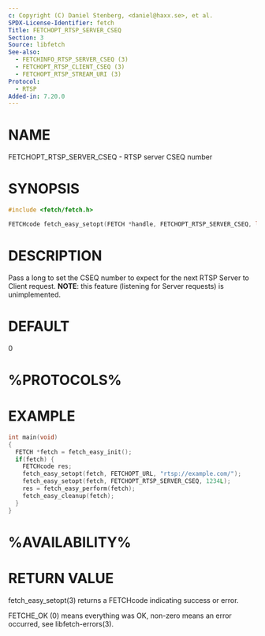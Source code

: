 ```yaml
---
c: Copyright (C) Daniel Stenberg, <daniel@haxx.se>, et al.
SPDX-License-Identifier: fetch
Title: FETCHOPT_RTSP_SERVER_CSEQ
Section: 3
Source: libfetch
See-also:
  - FETCHINFO_RTSP_SERVER_CSEQ (3)
  - FETCHOPT_RTSP_CLIENT_CSEQ (3)
  - FETCHOPT_RTSP_STREAM_URI (3)
Protocol:
  - RTSP
Added-in: 7.20.0
---
```


# NAME

FETCHOPT_RTSP_SERVER_CSEQ - RTSP server CSEQ number

# SYNOPSIS

~~~c
#include <fetch/fetch.h>

FETCHcode fetch_easy_setopt(FETCH *handle, FETCHOPT_RTSP_SERVER_CSEQ, long cseq);
~~~

# DESCRIPTION

Pass a long to set the CSEQ number to expect for the next RTSP Server to
Client request. **NOTE**: this feature (listening for Server requests) is
unimplemented.

# DEFAULT

0

# %PROTOCOLS%

# EXAMPLE

~~~c
int main(void)
{
  FETCH *fetch = fetch_easy_init();
  if(fetch) {
    FETCHcode res;
    fetch_easy_setopt(fetch, FETCHOPT_URL, "rtsp://example.com/");
    fetch_easy_setopt(fetch, FETCHOPT_RTSP_SERVER_CSEQ, 1234L);
    res = fetch_easy_perform(fetch);
    fetch_easy_cleanup(fetch);
  }
}
~~~

# %AVAILABILITY%

# RETURN VALUE

fetch_easy_setopt(3) returns a FETCHcode indicating success or error.

FETCHE_OK (0) means everything was OK, non-zero means an error occurred, see
libfetch-errors(3).

